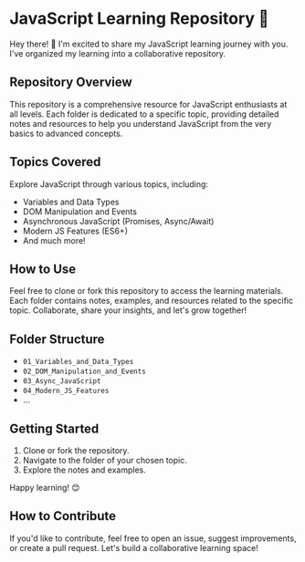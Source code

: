 # JavaScript Learning Repository 🚀

Hey there! 👋 I'm excited to share my JavaScript learning journey with you. I've organized my learning into a collaborative repository.

## Repository Overview

This repository is a comprehensive resource for JavaScript enthusiasts at all levels. Each folder is dedicated to a specific topic, providing detailed notes and resources to help you understand JavaScript from the very basics to advanced concepts.

## Topics Covered

Explore JavaScript through various topics, including:

- Variables and Data Types
- DOM Manipulation and Events
- Asynchronous JavaScript (Promises, Async/Await)
- Modern JS Features (ES6+)
- And much more!

## How to Use

Feel free to clone or fork this repository to access the learning materials. Each folder contains notes, examples, and resources related to the specific topic. Collaborate, share your insights, and let's grow together!

## Folder Structure

- `01_Variables_and_Data_Types`
- `02_DOM_Manipulation_and_Events`
- `03_Async_JavaScript`
- `04_Modern_JS_Features`
- ...

## Getting Started

1. Clone or fork the repository.
2. Navigate to the folder of your chosen topic.
3. Explore the notes and examples.

Happy learning! 😊

## How to Contribute

If you'd like to contribute, feel free to open an issue, suggest improvements, or create a pull request. Let's build a collaborative learning space!
